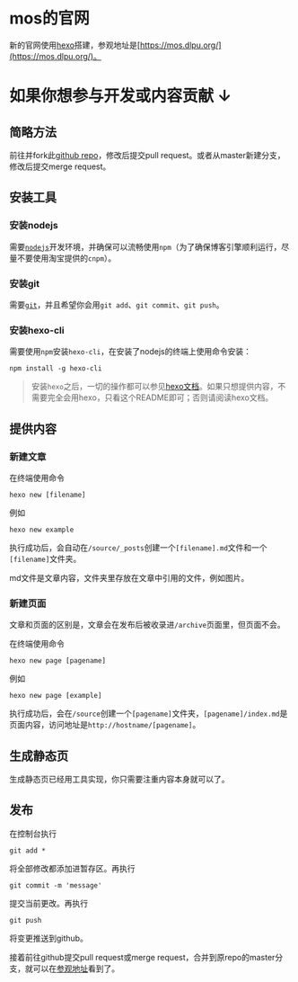 # mos的官网

新的官网使用[hexo](https://hexo.io/zh-cn/)搭建，参观地址是[https://mos.dlpu.org/](https://mos.dlpu.org/)。

# 如果你想参与开发或内容贡献 ↓

## 简略方法

前往并fork此[github repo](https://github.com/mos/blog)，修改后提交pull request。或者从master新建分支，修改后提交merge request。

## 安装工具

### 安装nodejs

需要[`nodejs`](http://nodejs.cn/)开发环境，并确保可以流畅使用`npm`（为了确保博客引擎顺利运行，尽量不要使用淘宝提供的`cnpm`）。

### 安装git

需要[`git`](https://git-scm.com/)，并且希望你会用`git add`、`git commit`、`git push`。

### 安装hexo-cli

需要使用`npm`安装`hexo-cli`，在安装了nodejs的终端上使用命令安装：

```shell
npm install -g hexo-cli
```

> 安装`hexo`之后，一切的操作都可以参见[hexo文档](https://hexo.io/zh-cn/docs/)。如果只想提供内容，不需要完全会用hexo，只看这个README即可；否则请阅读hexo文档。

## 提供内容

### 新建文章

在终端使用命令
```shell
hexo new [filename]
```

例如
```shell
hexo new example
```

执行成功后，会自动在`/source/_posts`创建一个`[filename].md`文件和一个`[filename]`文件夹。

md文件是文章内容，文件夹里存放在文章中引用的文件，例如图片。

### 新建页面

文章和页面的区别是，文章会在发布后被收录进`/archive`页面里，但页面不会。

在终端使用命令

```shell
hexo new page [pagename]
```

例如
```shell
hexo new page [example]
```

执行成功后，会在`/source`创建一个`[pagename]`文件夹，`[pagename]/index.md`是页面内容，访问地址是`http://hostname/[pagename]`。

## 生成静态页

生成静态页已经用工具实现，你只需要注重内容本身就可以了。

## 发布

在控制台执行

```shell
git add *
```

将全部修改都添加进暂存区。再执行

```shell
git commit -m 'message'
```

提交当前更改。再执行

```shell
git push
```

将变更推送到github。

接着前往github提交pull request或merge request，合并到原repo的master分支，就可以在[参观地址](https://mos.dlpu.org/)看到了。
